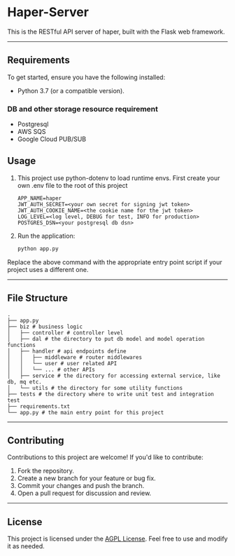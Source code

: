 # Haper-Server

This is the RESTful API server of haper, built with the Flask web framework.

---


## Requirements

To get started, ensure you have the following installed:

- Python 3.7 (or a compatible version).

### DB and other storage resource requirement

- Postgresql
- AWS SQS
- Google Cloud PUB/SUB

## Usage

1. This project use python-dotenv to load runtime envs. First create your own .env file to the root of this project
   ```text
   APP_NAME=haper
   JWT_AUTH_SECRET=<your own secret for signing jwt token>
   JWT_AUTH_COOKIE_NAME=<the cookie name for the jwt token>
   LOG_LEVEL=<log level, DEBUG for test, INFO for production>
   POSTGRES_DSN=<your postgresql db dsn>
   ```

2. Run the application:

   ```bash
   python app.py
   ```


Replace the above command with the appropriate entry point script if your project uses a different one.

---

## File Structure

```text
.
├── app.py
├── biz # business logic
│   ├── controller # controller level
│   ├── dal # the directory to put db model and model operation functions
│   ├── handler # api endpoints define 
│   │   ├── middleware # router middlewares
│   │   └── user # user related API
│   │   └── ... # other APIs
│   ├── service # the directory for accessing external service, like db, mq etc.
│   └── utils # the directory for some utility functions
├── tests # the directory where to write unit test and integration test
├── requirements.txt
└── app.py # the main entry point for this project
```

---

## Contributing

Contributions to this project are welcome! If you'd like to contribute:

1. Fork the repository.
2. Create a new branch for your feature or bug fix.
3. Commit your changes and push the branch.
4. Open a pull request for discussion and review.

---

## License

This project is licensed under the [AGPL License](LICENSE). Feel free to use and modify it as needed.
